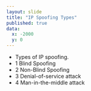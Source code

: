```yaml
---
layout: slide
title: "IP Spoofing Types"
published: true
data:
  x: -2000
  y: 0
---
```


+ Types of IP spoofing.
+ 1 Blind Spoofing
+ 2 Non-Blind Spoofing
+ 3 Denial-of-service attack
+ 4 Man-in-the-middle attack
